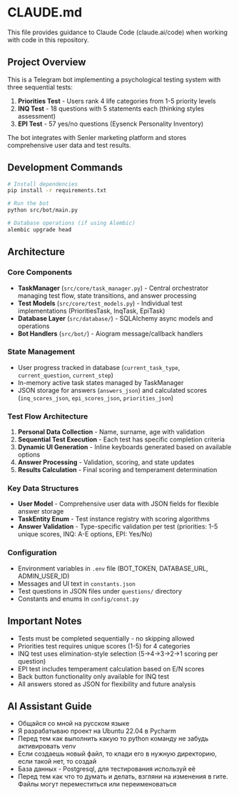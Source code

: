# CLAUDE.md

This file provides guidance to Claude Code (claude.ai/code) when working with code in this repository.

## Project Overview

This is a Telegram bot implementing a psychological testing system with three sequential tests:
1. **Priorities Test** - Users rank 4 life categories from 1-5 priority levels
2. **INQ Test** - 18 questions with 5 statements each (thinking styles assessment) 
3. **EPI Test** - 57 yes/no questions (Eysenck Personality Inventory)

The bot integrates with Senler marketing platform and stores comprehensive user data and test results.

## Development Commands

```bash
# Install dependencies
pip install -r requirements.txt

# Run the bot
python src/bot/main.py

# Database operations (if using Alembic)
alembic upgrade head
```

## Architecture

### Core Components

- **TaskManager** (`src/core/task_manager.py`) - Central orchestrator managing test flow, state transitions, and answer processing
- **Test Models** (`src/core/test_models.py`) - Individual test implementations (PrioritiesTask, InqTask, EpiTask) 
- **Database Layer** (`src/database/`) - SQLAlchemy async models and operations
- **Bot Handlers** (`src/bot/`) - Aiogram message/callback handlers

### State Management

- User progress tracked in database (`current_task_type`, `current_question`, `current_step`)
- In-memory active task states managed by TaskManager
- JSON storage for answers (`answers_json`) and calculated scores (`inq_scores_json`, `epi_scores_json`, `priorities_json`)

### Test Flow Architecture

1. **Personal Data Collection** - Name, surname, age with validation
2. **Sequential Test Execution** - Each test has specific completion criteria
3. **Dynamic UI Generation** - Inline keyboards generated based on available options
4. **Answer Processing** - Validation, scoring, and state updates
5. **Results Calculation** - Final scoring and temperament determination

### Key Data Structures

- **User Model** - Comprehensive user data with JSON fields for flexible answer storage
- **TaskEntity Enum** - Test instance registry with scoring algorithms
- **Answer Validation** - Type-specific validation per test (priorities: 1-5 unique scores, INQ: A-E options, EPI: Yes/No)

### Configuration

- Environment variables in `.env` file (BOT_TOKEN, DATABASE_URL, ADMIN_USER_ID)
- Messages and UI text in `constants.json`
- Test questions in JSON files under `questions/` directory
- Constants and enums in `config/const.py`

## Important Notes

- Tests must be completed sequentially - no skipping allowed
- Priorities test requires unique scores (1-5) for 4 categories
- INQ test uses elimination-style selection (5→4→3→2→1 scoring per question)
- EPI test includes temperament calculation based on E/N scores
- Back button functionality only available for INQ test
- All answers stored as JSON for flexibility and future analysis

## AI Assistant Guide
- Общайся со мной на русском языке
- Я разрабатываю проект на Ubuntu 22.04 в Pycharm
- Перед тем как выполнить какую то python команду не забудь активировать venv
- Если создаешь новый файл, то клади его в нужную директорию, если такой нет, то создай
- База данных - Postgresql, для тестирования используй её
- Перед тем как что то думать и делать, взгляни на изменения в гите. Файлы могут переместиться или переименоваться